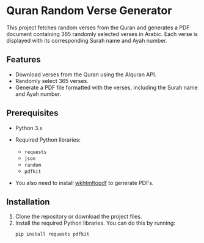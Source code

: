 # Quran Random Verse Generator

This project fetches random verses from the Quran and generates a PDF document containing 365 randomly selected verses in Arabic. Each verse is displayed with its corresponding Surah name and Ayah number.

## Features

- Download verses from the Quran using the Alquran API.
- Randomly select 365 verses.
- Generate a PDF file formatted with the verses, including the Surah name and Ayah number.

## Prerequisites

- Python 3.x
- Required Python libraries:
  - `requests`
  - `json`
  - `random`
  - `pdfkit`
  
- You also need to install [wkhtmltopdf](https://wkhtmltopdf.org/) to generate PDFs.

## Installation

1. Clone the repository or download the project files.
2. Install the required Python libraries. You can do this by running:
   ```bash
   pip install requests pdfkit

